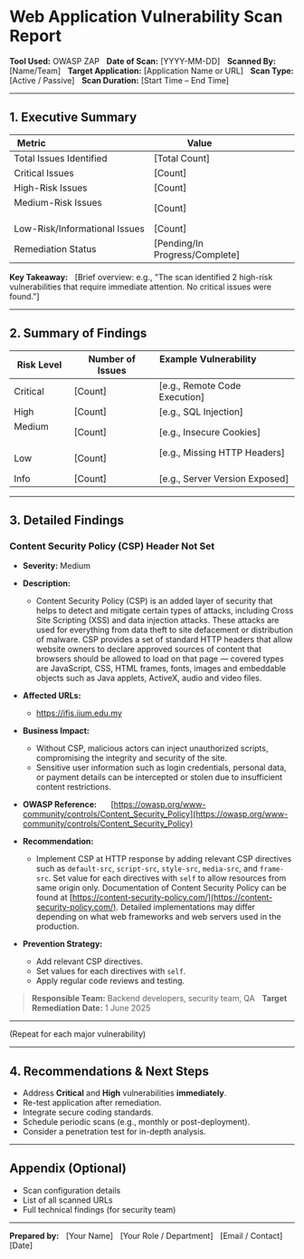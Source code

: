 # Web Application Vulnerability Scan Report

**Tool Used:** OWASP ZAP    
**Date of Scan:** [YYYY-MM-DD]    
**Scanned By:** [Name/Team]    
**Target Application:** [Application Name or URL]    
**Scan Type:** [Active / Passive]    
**Scan Duration:** [Start Time – End Time]

---

## 1. Executive Summary

| Metric                                                  | Value                        |
|-------------------------------|------------------|
| Total Issues Identified              | [Total Count]        |
| Critical Issues                              | [Count]                    |
| High-Risk Issues                            | [Count]                    |
| Medium-Risk Issues                        | [Count]                    |
| Low-Risk/Informational Issues | [Count]                    |
| Remediation Status                        | [Pending/In Progress/Complete] |

**Key Takeaway:**    
[Brief overview: e.g., "The scan identified 2 high-risk vulnerabilities that require immediate attention. No critical issues were found."]

---

## 2. Summary of Findings

| Risk Level | Number of Issues | Example Vulnerability                    |
|------------|------------------|--------------------------------|
| Critical      | [Count]                    | [e.g., Remote Code Execution]    |
| High              | [Count]                    | [e.g., SQL Injection]                    |
| Medium          | [Count]                    | [e.g., Insecure Cookies]              |
| Low                | [Count]                    | [e.g., Missing HTTP Headers]      |
| Info              | [Count]                    | [e.g., Server Version Exposed] |

---

## 3. Detailed Findings

### Content Security Policy (CSP) Header Not Set

- **Severity:** Medium  
- **Description:**
  - Content Security Policy (CSP) is an added layer of security that helps to detect and mitigate certain types of attacks, including Cross Site Scripting (XSS) and data injection attacks. These attacks are used for everything from data theft to site defacement or distribution of malware. CSP provides a set of standard HTTP headers that allow website owners to declare approved sources of content that browsers should be allowed to load on that page — covered types are JavaScript, CSS, HTML frames, fonts, images and embeddable objects such as Java applets, ActiveX, audio and video files.

- **Affected URLs:**
  - https://ifis.iium.edu.my

- **Business Impact:**    
  - Without CSP, malicious actors can inject unauthorized scripts, compromising the integrity and security of the site.
  - Sensitive user information such as login credentials, personal data, or payment details can be intercepted or stolen due to insufficient content restrictions.

- **OWASP Reference:**    
    [https://owasp.org/www-community/controls/Content_Security_Policy](https://owasp.org/www-community/controls/Content_Security_Policy)

- **Recommendation:**
  - Implement CSP at HTTP response by adding relevant CSP directives such as `default-src`, `script-src`, `style-src`, `media-src`, and `frame-src`. Set value for each directives with `self` to allow resources from same origin only. Documentation of Content Security Policy can be found at [https://content-security-policy.com/](https://content-security-policy.com/). Detailed implementations may differ depending on what web frameworks and web servers used in the production.

- **Prevention Strategy:**    
  - Add relevant CSP directives.
  - Set values for each directives with `self`.
  - Apply regular code reviews and testing.

> **Responsible Team:** Backend developers, security team, QA    
> **Target Remediation Date:** 1 June 2025

---

(Repeat for each major vulnerability)

---

## 4. Recommendations & Next Steps

- Address **Critical** and **High** vulnerabilities **immediately**.
- Re-test application after remediation.
- Integrate secure coding standards.
- Schedule periodic scans (e.g., monthly or post-deployment).
- Consider a penetration test for in-depth analysis.

---

## Appendix (Optional)

- Scan configuration details    
- List of all scanned URLs    
- Full technical findings (for security team)

---

**Prepared by:**    
[Your Name]    
[Your Role / Department]    
[Email / Contact]    
[Date]
